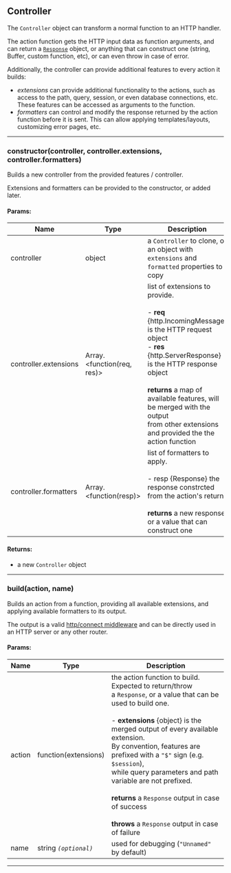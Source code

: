 

<!-- Start src/controller.js -->

## Controller

The `Controller` object can transform a normal function to an HTTP handler.

The action function gets the HTTP input data as function arguments,
and can return a [`Response`](./response.md) object, or anything that
can construct one (string, Buffer, custom function, etc), or can even
throw in case of error.

Additionally, the controller can provide additional features to every
action it builds:
* *extensions* can provide additional functionality to the actions,
  such as access to the path, query, session, or even database connections, etc.
  These features can be accessed as arguments to the function.
* *formatters* can control and modify the response returned by the action
  function before it is sent. This can allow applying templates/layouts,
  customizing error pages, etc.

----

### constructor(controller, controller.extensions, controller.formatters)

Builds a new controller from the provided features / controller.

Extensions and formatters can be provided to the constructor, or added later.

#### Params:

| Name | Type | Description |
| ---- | ---- | ----------- |
| controller | object | a `Controller` to clone, or an object with   `extensions` and `formatted` properties to copy |
| controller.extensions | Array.<function(req, res)> |   list of extensions to provide.<br><br>  - **req** {http.IncomingMessage} is the HTTP request object<br>  - **res** {http.ServerResponse} is the HTTP response object<br><br>  **returns** a map of available features, will be merged with the output<br>  from other extensions and provided the the action function |
| controller.formatters | Array.<function(resp)> |   list of formatters to apply.<br><br>  - resp {Response} the response constrcted from the action's return<br><br>  **returns** a new response, or a value that can construct one |

#### Returns:

* a new `Controller` object

----

### build(action, name)

Builds an action from a function, providing all available extensions,
and applying available formatters to its output.

The output is a valid
[http/connect middleware](https://github.com/senchalabs/connect/blob/master/README.md#use-middleware)
and can be directly used in an HTTP server or any other router.

#### Params:

| Name | Type | Description |
| ---- | ---- | ----------- |
| action | function(extensions) |   the action function to build. Expected to return/throw<br>  a `Response`, or a value that can be used to build one.<br><br>  - **extensions** {object} is the merged output of every available extension.<br>    By convention, features are prefixed with a `"$"` sign (e.g. `$session`),<br>    while query parameters and path variable are not prefixed.<br><br>  **returns** a `Response` output in case of success<br><br>  **throws** a `Response` output in case of failure |
| name | string *`(optional)`* | used for debugging (`"Unnamed"` by default) |

----

<!-- End src/controller.js -->

